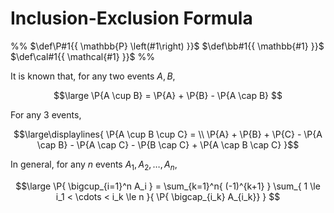 # Inclusion-Exclusion Formula

%%
$\def\P#1{{ \mathbb{P} \left(#1\right) }}$
$\def\bb#1{{ \mathbb{#1} }}$
$\def\cal#1{{ \mathcal{#1} }}$
%%

It is known that, for any two events $A, B$,

$$\large
	\P{A \cup B} = \P{A} + \P{B} - \P{A \cap B}
$$

For any 3 events,

$$\large\displaylines{
	\P{A \cup B \cup C} = \\
	\P{A} + \P{B} + \P{C}
	- \P{A \cap B} - \P{A \cap C} - \P{B \cap C}
	+ \P{A \cap B \cap C}
}$$

In general, for any $n$ events $A_1, A_2, \ldots, A_n$,

$$\large
	\P{ \bigcup_{i=1}^n A_i }
	= \sum_{k=1}^n{ (-1)^{k+1} }
	\sum_{ 1 \le i_1 < \cdots < i_k \le n }{ \P{ \bigcap_{i_k} A_{i_k}} }
$$
